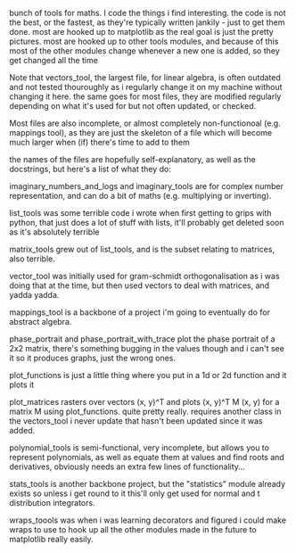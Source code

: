bunch of tools for maths. I code the things i find interesting.
the code is not the best, or the fastest, as they're typically written jankily - just to get them done.
most are hooked up to matplotlib as the real goal is just the pretty pictures.
most are hooked up to other tools modules, and because of this most of the other modules change whenever a new one is added, so they get changed all the time

Note that vectors_tool, the largest file, for linear algebra, is often outdated and not tested thouroughly as i regularly change it on my machine without changing it here.
the same goes for most files, they are modified regularly depending on what it's used for but not often updated, or checked.

Most files are also incomplete, or almost completely non-functionoal (e.g. mappings tool), as they are just the skeleton of a file which will become much larger when (if)
there's time to add to them

the names of the files are hopefully self-explanatory, as well as the docstrings, but here's a list of what they do:

imaginary_numbers_and_logs and imaginary_tools are for complex number representation, and can do a bit of maths (e.g. multiplying or inverting).

list_tools was some terrible code i wrote when first getting to grips with python, that just does a lot of stuff with lists, it'll probably get deleted soon as it's absolutely terrible

matrix_tools grew out of list_tools, and is the subset relating to matrices, also terrible.

vector_tool was initially used for gram-schmidt orthogonalisation as i was doing that at the time, but then used vectors to deal with matrices, and yadda yadda.

mappings_tool is a backbone of a project i'm going to eventually do for abstract algebra.

phase_portrait and phase_portrait_with_trace plot the phase portrait of a 2x2 matrix, there's something bugging in the values though and i can't see it so it 
produces graphs, just the wrong ones.

plot_functions is just a little thing where you put in a 1d or 2d function and it plots it

plot_matrices rasters over vectors (x, y)^T and plots (x, y)^T M (x, y) for a matrix M using plot_functions. quite pretty really. requires another class in the vectors_tool i never update that hasn't been updated since it was added.

polynomial_tools is semi-functional, very incomplete, but allows you to represent polynomials, as well as equate them at values and find roots and derivatives, obviously needs an extra few lines of functionality...

stats_tools is another backbone project, but the "statistics" module already exists so unless i get round to it this'll only get used for normal and t distribution integrators.

wraps_toools was when i was learning decorators and figured i could make wraps to use to hook up all the other modules made in the future to matplotlib really easily.
